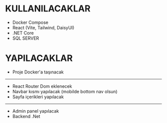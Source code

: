 # KULLANILACAKLAR

* Docker Compose
* React (Vite, Tailwind, DaisyUI)
* .NET Core
* SQL SERVER

# YAPILACAKLAR

* Proje Docker'a taşınacak

--- --- --- --- --- --- --- -- --- --- --- --- --- ---

* React Router Dom eklenecek
* Navbar kısmı yapılacak (mobilde bottom nav olsun)
* Sayfa içerikleri yapılacak

--- --- --- --- --- --- --- -- --- --- --- --- --- ---

* Admin panel yapılacak
* Backend .Net